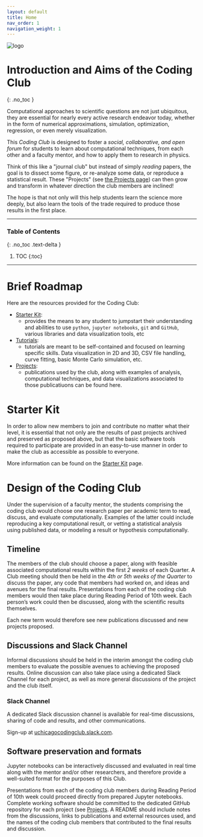 ```yaml
---
layout: default
title: Home
nav_order: 1
navigation_weight: 1
---
```


![logo](https://d3qi0qp55mx5f5.cloudfront.net/shared-resources/i/template/uc_wordmark_hires.gif)

# Introduction and Aims of the Coding Club
{: .no_toc }

Computational approaches to scientific questions are not just ubiquitous, they are essential for nearly every active research endeavor today, whether in the form of numerical approximations, simulation, optimization, regression, or even merely visualization.

This *Coding Club* is designed to foster a *social, collaborative, and open forum* for students to learn about computational techniques,  from each other and a faculty mentor, and how to apply them to research in physics.

Think of this like a "journal club" but instead of simply _reading_ papers, the goal is to dissect some figure, or re-analyze some data, or reproduce a statistical result. These "Projects" (see [the Projects page](./Projects/README.md)) can then grow and transform in whatever direction the club members are inclined!

The hope is that not only will this help students learn the science more deeply, but also learn the tools of the trade required to produce those results in the first place.

---

### Table of Contents
{: .no_toc .text-delta }

1. TOC
{:toc}

---

# Brief Roadmap

Here are the resources provided for the Coding Club:

* [Starter Kit](./StarterKit/README.md): 
   * provides the means to any student to jumpstart their understanding and abilities to use `python`, `jupyter notebooks`, `git` and `GitHub`, various libraries and data visualization tools, etc
* [Tutorials](./Tutorials/README.md): 
   * tutorials are meant to be self-contained and focused on learning specific skills. Data visualization in 2D and 3D, CSV file handling, curve fitting, basic Monte Carlo simulation, etc.
* [Projects](./Projects/README.md): 
   * publications used by the club, along with examples of analysis, computational techniques, and data visualizations associated to those publicatiuons can be found here.

# Starter Kit

In order to allow new members to join and contribute no matter what their level, it is essential that not only are the results of past projects archived and preserved as proposed above, but that the basic software tools required to participate are provided in an easy-to-use manner in order to make the club as accessible as possible to everyone. 

More information can be found on the [Starter Kit](./StarterKit/README.md) page.

# Design of the Coding Club

Under the supervision of a faculty mentor, the students comprising the coding club would choose one research paper per academic term to read, discuss, and evaluate computationally. Examples of the latter could include reproducing a key computational result, or vetting a statistical analysis using published data, or modeling a result or hypothesis computationally. 

## Timeline

The members of the club should choose a paper, along with feasible associated computational results within the first *2 weeks* of each Quarter. A Club meeting should then be held in the *4th or 5th weeks of the Quarter* to discuss the paper, any code that members had worked on, and ideas and avenues for the final results. Presentations from each of the coding club members would then take place during Reading Period of 10th week. Each person’s work could then be discussed, along with the scientific results themselves.

Each new term would therefore see new publications discussed and new projects proposed. 

## Discussions and Slack Channel

Informal discussions should be held in the interim amongst the coding club members to evaluate the possible avenues to achieving the proposed results. Online discussion can also take place using a dedicated Slack Channel for each project, as well as more general discussions of the project and the club itself. 

### Slack Channel

A dedicated Slack discussion channel is available for real-time discussions, sharing of code and results, and other communications.

Sign-up at [uchicagocodingclub.slack.com](https://uchicagocodingclub.slack.com).

## Software preservation and formats

Jupyter notebooks can be interactively discussed and evaluated in real time along with the mentor and/or other researchers, and therefore provide a well-suited format for the purposes of this Club.

Presentations from each of the coding club members during Reading Period of 10th week could proceed directly from prepared Jupyter notebooks. Complete working software should be committed to the dedicated GitHub repository for each project (see [Projects](./Projects/README.md). A README should include notes from the discussions, links to publications and external resources used, and the names of the coding club members that contributed to the final results and discussion.

